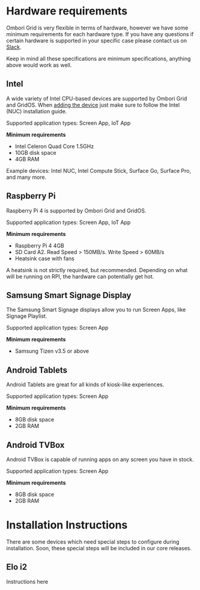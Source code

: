 # Hardware requirements
Ombori Grid is very flexible in terms of hardware, however we have some minimum requirements for each hardware type. If you have any questions if certain hardware is supported in your specific case please contact us on [Slack](https://join.slack.com/t/slack-pgo5586/shared_invite/zt-s1ajca83-k8i1f2mqgCMD0vDfpCk4Bg).

Keep in mind all these specifications are minimum specifications, anything above would work as well.

## Intel
A wide variety of Intel CPU-based devices are supported by Ombori Grid and GridOS. When [adding the device](/general/adding-device/) just make sure to follow the Intel (NUC) installation guide.

Supported application types: Screen App, IoT App

**Minimum requirements**

- Intel Celeron Quad Core 1.5GHz
- 10GB disk space
- 4GB RAM

Example devices: Intel NUC, Intel Compute Stick, Surface Go, Surface Pro, and many more.

## Raspberry Pi
Raspberry Pi 4 is supported by Ombori Grid and GridOS.

Supported application types: Screen App, IoT App

**Minimum requirements**
- Raspberry Pi 4 4GB
- SD Card A2. Read Speed > 150MB/s. Write Speed > 60MB/s
- Heatsink case with fans

A heatsink is not strictly required, but recommended. Depending on what will be running on RPI, the hardware can potentially get hot.

## Samsung Smart Signage Display
The Samsung Smart Signage displays allow you to run Screen Apps, like Signage Playlist.

Supported application types: Screen App

**Minimum requirements**

- Samsung Tizen v3.5 or above

## Android Tablets
Android Tablets are great for all kinds of kiosk-like experiences.

Supported application types: Screen App

**Minimum requirements**

- 8GB disk space
- 2GB RAM
## Android TVBox
Android TVBox is capable of running apps on any screen you have in stock.

Supported application types: Screen App

**Minimum requirements**

- 8GB disk space
- 2GB RAM

# Installation Instructions
There are some devices which need special steps to configure during installation. Soon, these special steps will be included in our core releases.

## Elo i2 <MODEL>
Instructions here
